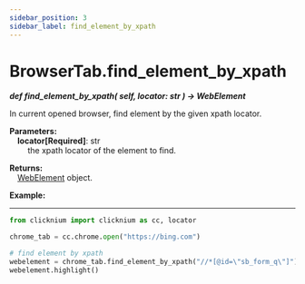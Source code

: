 ```yaml
---
sidebar_position: 3
sidebar_label: find_element_by_xpath
---
```

# BrowserTab.find_element_by_xpath
***def find_element_by_xpath(
        self,
        locator: str
    ) -> WebElement***  

In current opened browser, find element by the given xpath locator.  

**Parameters:**  
    &emsp;**locator[Required]**: str     
        &emsp;&emsp; the xpath locator of the element to find.   

**Returns:**  
    &emsp;[WebElement](./webelement/webelement.md) object.

**Example:**
***
```python
from clicknium import clicknium as cc, locator

chrome_tab = cc.chrome.open("https://bing.com")

# find element by xpath
webelement = chrome_tab.find_element_by_xpath("//*[@id=\"sb_form_q\"]")
webelement.highlight()

```